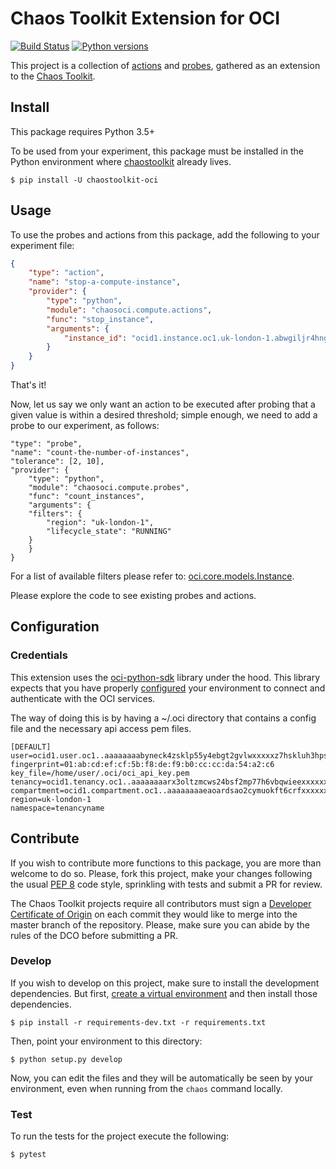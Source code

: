 # Chaos Toolkit Extension for OCI

[![Build Status](https://travis-ci.org/chaostoolkit-incubator/chaostoolkit-oci.svg?branch=master)](https://travis-ci.org/chaostoolkit-incubator/chaostoolkit-oci)
[![Python versions](https://img.shields.io/pypi/pyversions/chaostoolkit-oci.svg)](https://www.python.org/)

This project is a collection of [actions][] and [probes][], gathered as an
extension to the [Chaos Toolkit][chaostoolkit].

[actions]: http://chaostoolkit.org/reference/api/experiment/#action
[probes]: http://chaostoolkit.org/reference/api/experiment/#probe
[chaostoolkit]: http://chaostoolkit.org

## Install

This package requires Python 3.5+

To be used from your experiment, this package must be installed in the Python
environment where [chaostoolkit][] already lives.

```
$ pip install -U chaostoolkit-oci
```

## Usage

To use the probes and actions from this package, add the following to your
experiment file:

```json
{
    "type": "action",
    "name": "stop-a-compute-instance",
    "provider": {
        "type": "python",
        "module": "chaosoci.compute.actions",
        "func": "stop_instance",
        "arguments": {
            "instance_id": "ocid1.instance.oc1.uk-london-1.abwgiljr4hngf7ktirgpp4ebxxxxfdarvhe6if4tu4r7y4fh3tsde7vbm5lq"
        }
    }
}
```

That's it!

Now, let us say we only want an action to be executed after probing that a given value is within 
a desired threshold; simple enough, we need to add a probe to our experiment, as follows:

```
"type": "probe",
"name": "count-the-number-of-instances",
"tolerance": [2, 10],
"provider": {
    "type": "python",
    "module": "chaosoci.compute.probes",
    "func": "count_instances",
    "arguments": {
	"filters": {
	    "region": "uk-london-1",
	    "lifecycle_state": "RUNNING"
	}
    }
}
```

For a list of available filters please refer to: [oci.core.models.Instance](https://oracle-cloud-infrastructure-python-sdk.readthedocs.io/en/latest/api/core/models/oci.core.models.Instance.html#oci.core.models.Instance).

Please explore the code to see existing probes and actions.

## Configuration

### Credentials

This extension uses the [oci-python-sdk][] library under the hood. This library expects
that you have properly [configured][creds] your environment to connect and
authenticate with the OCI services.

[oci-python-sdk]: https://github.com/oracle/oci-python-sdk
[creds]: https://docs.cloud.oracle.com/iaas/Content/API/Concepts/apisigningkey.htm

The way of doing this is by having a ~/.oci directory that contains a config file 
and the necessary api access pem files.

```
[DEFAULT]
user=ocid1.user.oc1..aaaaaaaabyneck4zsklp55y4ebgt2gvlwxxxxxz7hskluh3hpshfb3jelsew
fingerprint=01:ab:cd:ef:cf:5b:f8:de:f9:b0:cc:cc:da:54:a2:c6
key_file=/home/user/.oci/oci_api_key.pem
tenancy=ocid1.tenancy.oc1..aaaaaaaarx3oltzmcws24bsf2mp77h6vbqwieexxxxxx2gohnfjjanmedxqj
compartment=ocid1.compartment.oc1..aaaaaaaaeaoardsao2cymuokft6crfxxxxxxuan4msovmdai44akwxje7tla
region=uk-london-1
namespace=tenancyname
```


## Contribute

If you wish to contribute more functions to this package, you are more than
welcome to do so. Please, fork this project, make your changes following the
usual [PEP 8][pep8] code style, sprinkling with tests and submit a PR for
review.

[pep8]: https://pycodestyle.readthedocs.io/en/latest/

The Chaos Toolkit projects require all contributors must sign a
[Developer Certificate of Origin][dco] on each commit they would like to merge
into the master branch of the repository. Please, make sure you can abide by
the rules of the DCO before submitting a PR.

[dco]: https://github.com/probot/dco#how-it-works

### Develop

If you wish to develop on this project, make sure to install the development
dependencies. But first, [create a virtual environment][venv] and then install
those dependencies.

[venv]: http://chaostoolkit.org/reference/usage/install/#create-a-virtual-environment

```console
$ pip install -r requirements-dev.txt -r requirements.txt 
```

Then, point your environment to this directory:

```console
$ python setup.py develop
```

Now, you can edit the files and they will be automatically be seen by your
environment, even when running from the `chaos` command locally.

### Test

To run the tests for the project execute the following:

```
$ pytest
```
